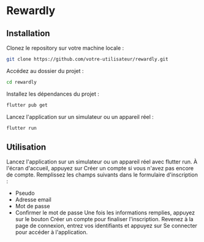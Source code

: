 # Rewardly

## Installation

Clonez le repository sur votre machine locale :

```sh
git clone https://github.com/votre-utilisateur/rewardly.git
```

Accédez au dossier du projet :
    
```sh
cd rewardly
```

Installez les dépendances du projet :

```sh
flutter pub get
```

Lancez l'application sur un simulateur ou un appareil réel :

```sh
flutter run
```

## Utilisation

Lancez l'application sur un simulateur ou un appareil réel avec flutter run.  À l'écran d'accueil, appuyez sur Créer un compte si vous n'avez pas encore de compte.  Remplissez les champs suivants dans le formulaire d'inscription :  
- Pseudo
- Adresse email
- Mot de passe
- Confirmer le mot de passe
Une fois les informations remplies, appuyez sur le bouton Créer un compte pour finaliser l'inscription.  Revenez à la page de connexion, entrez vos identifiants et appuyez sur Se connecter pour accéder à l'application.
